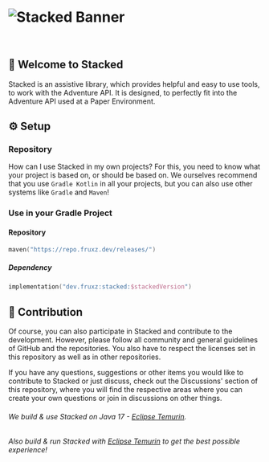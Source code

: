 # ![Stacked Banner](https://user-images.githubusercontent.com/28064149/193399365-3801846c-2552-49c4-84b6-e060e7ce03dc.jpg)


<br>

## 👋 Welcome to Stacked

Stacked is an assistive library, which provides helpful and easy to use tools, to work with the Adventure API.
It is designed, to perfectly fit into the Adventure API used at a Paper Environment.

## ⚙️ Setup

### Repository

How can I use Stacked in my own projects? For this, you need to know what your project is based on, or should be based on.
We ourselves recommend that you use `Gradle Kotlin` in all your projects, but you can also use other systems like `Gradle` and `Maven`!

### Use in your Gradle Project

#### Repository
```kotlin
maven("https://repo.fruxz.dev/releases/")
```

##### Dependency
```kotlin
implementation("dev.fruxz:stacked:$stackedVersion")
```
## 👥 Contribution

Of course, you can also participate in Stacked and contribute to the development. However, please follow all community and general guidelines of GitHub and the repositories. You also have to respect the licenses set in this repository as well as in other repositories.

If you have any questions, suggestions or other items you would like to contribute to Stacked or just discuss, check out the Discussions' section of this repository, where you will find the respective areas where you can create your own questions or join in discussions on other things.

###### We build & use Stacked on Java 17 - [Eclipse Temurin](https://adoptium.net/).
###### Also build & run Stacked with [Eclipse Temurin](https://adoptium.net/) to get the best possible experience!